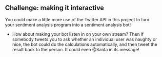 ## Challenge: making it interactive

You could make a little more use of the Twitter API in this project to turn your sentiment analysis program into a sentiment analysis bot!

+ How about making your bot listen in on your own stream? Then if somebody tweets you to ask whether an individual user was naughty or nice, the bot could do the calculations automatically, and then tweet the result back to the person. It could even @Santa in its message!
